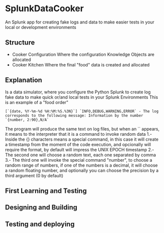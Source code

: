 # SplunkDataCooker
An Splunk app for creating fake logs and data to make easier tests in your local or development environments

## Structure
- Cooker Configuration
Where the configuration Knowledge Objects are allocated
- Cooker Kitchen
Where the final "food" data is created and allocated

## Explanation
Is a data simulator, where you configure the Python Splunk to create log fake data to make quick or/and local tests in your Splunk Environments
This is an example of a "food order"
```
[`{date, %Y-%m-%d %H:%M:%S.%3N}`] `INFO,DEBUG,WARNING,ERROR` - The log corresponds to the following message: Information by the number `{number, 2:90},N/A`
```
The program will produce the same text on log files, but when an `` appears, it means to the interpreter that it is a command to invoke random data
1.- Inside the {} characters means a special command, in this case it will create a timestamp from the moment of the code execution, and opcionally will require the format, by default will impress the UNIX EPOCH timestamp
2.- The second one will choose a random text, each one separated by comma
3.- The third one will invoke the special command "number", to choose a random range of numbers, if one of the numbers is a decimal, it will choose a random floating number, and optionally you can choose the precision by a third argument (0 by default)

## First Learning and Testing

## Designing and Building

## Testing and deploying